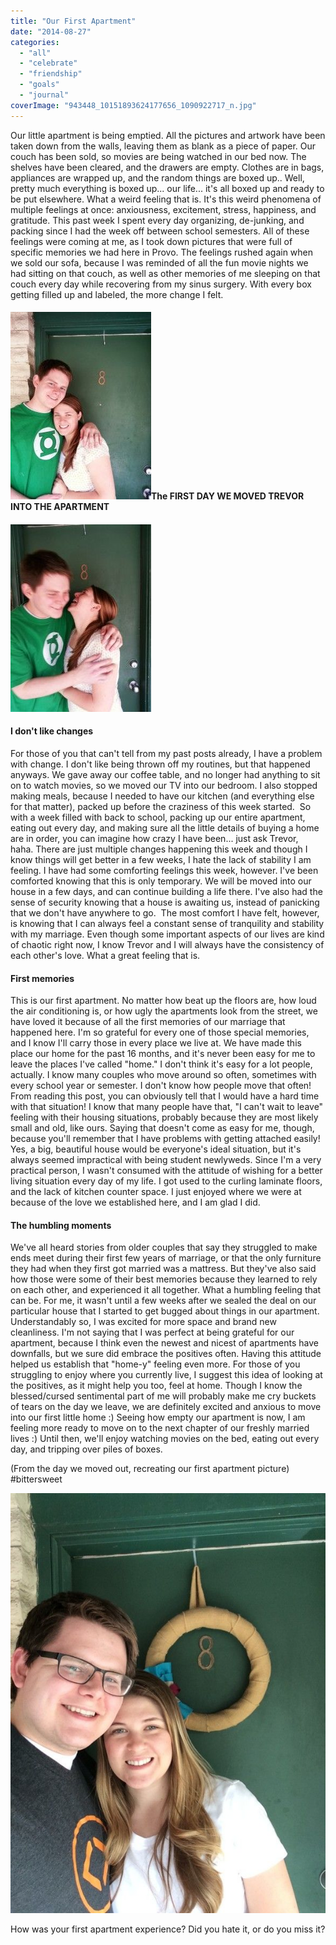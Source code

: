 ```yaml
---
title: "Our First Apartment"
date: "2014-08-27"
categories: 
  - "all"
  - "celebrate"
  - "friendship"
  - "goals"
  - "journal"
coverImage: "943448_10151893624177656_1090922717_n.jpg"
---
```


Our little apartment is being emptied. All the pictures and artwork have been taken down from the walls, leaving them as blank as a piece of paper. Our couch has been sold, so movies are being watched in our bed now. The shelves have been cleared, and the drawers are empty. Clothes are in bags, appliances are wrapped up, and the random things are boxed up.. Well, pretty much everything is boxed up... our life... it's all boxed up and ready to be put elsewhere. What a weird feeling that is. It's this weird phenomena of multiple feelings at once: anxiousness, excitement, stress, happiness, and gratitude. This past week I spent every day organizing, de-junking, and packing since I had the week off between school semesters. All of these feelings were coming at me, as I took down pictures that were full of specific memories we had here in Provo. The feelings rushed again when we sold our sofa, because I was reminded of all the fun movie nights we had sitting on that couch, as well as other memories of me sleeping on that couch every day while recovering from my sinus surgery. With every box getting filled up and labeled, the more change I felt.

#### ![first apartment, newlywed apartment, first married apartment, living in an apartment, appreciating where you live](/images/2013-05-15252012.49.31-225x300.jpg)The FIRST DAY WE MOVED TREVOR INTO THE APARTMENT

#### ![first apartment, newlywed apartment, first married apartment, living in an apartment, appreciating where you live](/images/2013-05-15252012.49.27-225x300.jpg)

#### I don't like changes

For those of you that can't tell from my past posts already, I have a problem with change. I don't like being thrown off my routines, but that happened anyways. We gave away our coffee table, and no longer had anything to sit on to watch movies, so we moved our TV into our bedroom. I also stopped making meals, because I needed to have our kitchen (and everything else for that matter), packed up before the craziness of this week started.  So with a week filled with back to school, packing up our entire apartment, eating out every day, and making sure all the little details of buying a home are in order, you can imagine how crazy I have been... just ask Trevor, haha. There are just multiple changes happening this week and though I know things will get better in a few weeks, I hate the lack of stability I am feeling. I have had some comforting feelings this week, however. I've been comforted knowing that this is only temporary. We will be moved into our house in a few days, and can continue building a life there. I've also had the sense of security knowing that a house is awaiting us, instead of panicking that we don't have anywhere to go.  The most comfort I have felt, however, is knowing that I can always feel a constant sense of tranquility and stability with my marriage. Even though some important aspects of our lives are kind of chaotic right now, I know Trevor and I will always have the consistency of each other's love. What a great feeling that is.

#### First memories

This is our first apartment. No matter how beat up the floors are, how loud the air conditioning is, or how ugly the apartments look from the street, we have loved it because of all the first memories of our marriage that happened here. I'm so grateful for every one of those special memories, and I know I'll carry those in every place we live at. We have made this place our home for the past 16 months, and it's never been easy for me to leave the places I've called "home." I don't think it's easy for a lot people, actually. I know many couples who move around so often, sometimes with every school year or semester. I don't know how people move that often! From reading this post, you can obviously tell that I would have a hard time with that situation! I know that many people have that, "I can't wait to leave" feeling with their housing situations, probably because they are most likely small and old, like ours. Saying that doesn't come as easy for me, though, because you'll remember that I have problems with getting attached easily! Yes, a big, beautiful house would be everyone's ideal situation, but it's always seemed impractical with being student newlyweds. Since I'm a very practical person, I wasn't consumed with the attitude of wishing for a better living situation every day of my life. I got used to the curling laminate floors, and the lack of kitchen counter space. I just enjoyed where we were at because of the love we established here, and I am glad I did.

#### The humbling moments

We've all heard stories from older couples that say they struggled to make ends meet during their first few years of marriage, or that the only furniture they had when they first got married was a mattress. But they've also said how those were some of their best memories because they learned to rely on each other, and experienced it all together. What a humbling feeling that can be. For me, it wasn't until a few weeks after we sealed the deal on our particular house that I started to get bugged about things in our apartment. Understandably so, I was excited for more space and brand new cleanliness. I'm not saying that I was perfect at being grateful for our apartment, because I think even the newest and nicest of apartments have downfalls, but we sure did embrace the positives often. Having this attitude helped us establish that "home-y" feeling even more. For those of you struggling to enjoy where you currently live, I suggest this idea of looking at the positives, as it might help you too, feel at home. Though I know the blessed/cursed sentimental part of me will probably make me cry buckets of tears on the day we leave, we are definitely excited and anxious to move into our first little home :) Seeing how empty our apartment is now, I am feeling more ready to move on to the next chapter of our freshly married lives :) Until then, we'll enjoy watching movies on the bed, eating out every day, and tripping over piles of boxes.

(From the day we moved out, recreating our first apartment picture) #bittersweet

![first apartment, newlywed apartment, first married apartment, living in an apartment, appreciating where you live](/images/IMG_0147.jpg)

How was your first apartment experience? Did you hate it, or do you miss it?
